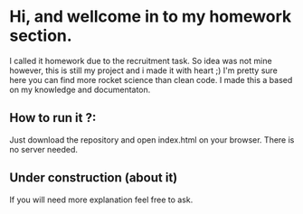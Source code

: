 # Hi, and wellcome in to my homework section.
I called it homework due to the recruitment task. 
So idea was not mine however, this is still my project and i made it with heart ;)
I'm pretty sure here you can find more rocket science than clean code.
I made this a based on my knowledge and documentaton. 

## How to run it ?:
Just download the repository and open index.html on your browser.
There is no server needed.

## Under construction (about it)


If you will need more explanation feel free to ask.